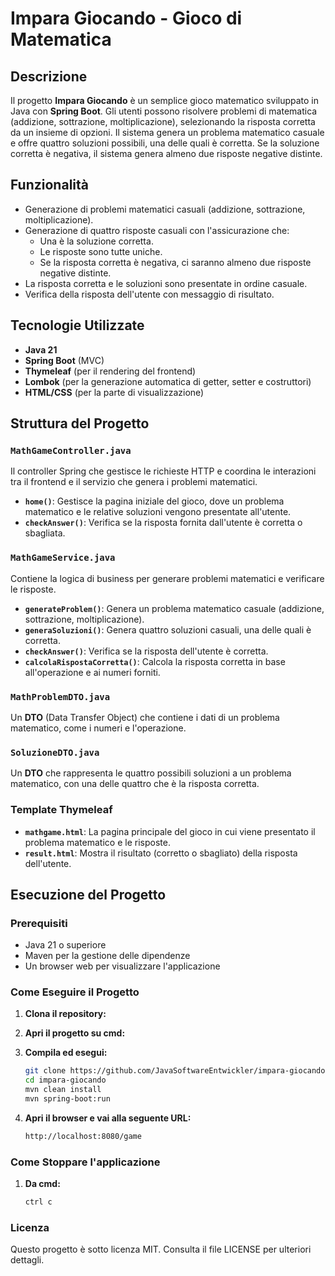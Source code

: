 # Impara Giocando - Gioco di Matematica

## Descrizione

Il progetto **Impara Giocando** è un semplice gioco matematico sviluppato in Java con **Spring Boot**. Gli utenti possono risolvere problemi di matematica (addizione, sottrazione, moltiplicazione), selezionando la risposta corretta da un insieme di opzioni. Il sistema genera un problema matematico casuale e offre quattro soluzioni possibili, una delle quali è corretta. Se la soluzione corretta è negativa, il sistema genera almeno due risposte negative distinte.

## Funzionalità

- Generazione di problemi matematici casuali (addizione, sottrazione, moltiplicazione).
- Generazione di quattro risposte casuali con l'assicurazione che:
    - Una è la soluzione corretta.
    - Le risposte sono tutte uniche.
    - Se la risposta corretta è negativa, ci saranno almeno due risposte negative distinte.
- La risposta corretta e le soluzioni sono presentate in ordine casuale.
- Verifica della risposta dell'utente con messaggio di risultato.

## Tecnologie Utilizzate

- **Java 21**
- **Spring Boot** (MVC)
- **Thymeleaf** (per il rendering del frontend)
- **Lombok** (per la generazione automatica di getter, setter e costruttori)
- **HTML/CSS** (per la parte di visualizzazione)

## Struttura del Progetto

### `MathGameController.java`

Il controller Spring che gestisce le richieste HTTP e coordina le interazioni tra il frontend e il servizio che genera i problemi matematici.

- **`home()`**: Gestisce la pagina iniziale del gioco, dove un problema matematico e le relative soluzioni vengono presentate all'utente.
- **`checkAnswer()`**: Verifica se la risposta fornita dall'utente è corretta o sbagliata.

### `MathGameService.java`

Contiene la logica di business per generare problemi matematici e verificare le risposte.

- **`generateProblem()`**: Genera un problema matematico casuale (addizione, sottrazione, moltiplicazione).
- **`generaSoluzioni()`**: Genera quattro soluzioni casuali, una delle quali è corretta.
- **`checkAnswer()`**: Verifica se la risposta dell'utente è corretta.
- **`calcolaRispostaCorretta()`**: Calcola la risposta corretta in base all'operazione e ai numeri forniti.

### `MathProblemDTO.java`

Un **DTO** (Data Transfer Object) che contiene i dati di un problema matematico, come i numeri e l'operazione.

### `SoluzioneDTO.java`

Un **DTO** che rappresenta le quattro possibili soluzioni a un problema matematico, con una delle quattro che è la risposta corretta.

### Template Thymeleaf

- **`mathgame.html`**: La pagina principale del gioco in cui viene presentato il problema matematico e le risposte.
- **`result.html`**: Mostra il risultato (corretto o sbagliato) della risposta dell'utente.

## Esecuzione del Progetto

### Prerequisiti

- Java 21 o superiore
- Maven per la gestione delle dipendenze
- Un browser web per visualizzare l'applicazione

### Come Eseguire il Progetto

1. **Clona il repository:**
2. **Apri il progetto su cmd:**
3. **Compila ed esegui:**

   ```bash
   git clone https://github.com/JavaSoftwareEntwickler/impara-giocando.git
   cd impara-giocando
   mvn clean install
   mvn spring-boot:run
   
5. **Apri il browser e vai alla seguente URL:**
   ```bash
   http://localhost:8080/game

### Come Stoppare l'applicazione

1. **Da cmd:**
   ```bash
   ctrl c

### Licenza

Questo progetto è sotto licenza MIT. Consulta il file LICENSE per ulteriori dettagli.